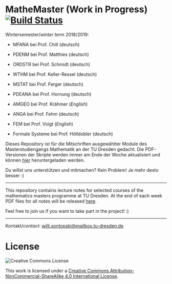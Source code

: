 # MatheMaster (Work in Progress) [![Build Status](https://travis-ci.com/LostInDarkMath/MatheMaster.svg?branch=master)](https://travis-ci.com/LostInDarkMath/MatheMaster)

Wintersemester/*winter term* 2018/2019:
- MFANA bei Prof. Chill (deutsch)
- PDENM bei Prof. Matthies (deutsch)
- ORDSTR bei Prof. Schmidt (deutsch)
- WTHM bei Prof. Keller-Ressel (deutsch)
- MSTAT bei Prof. Ferger (deutsch)
- PDEANA bei Prof. Hornung (deutsch)
- AMGEO bei Prof. Krähmer (*English*)
- ANGA bei Prof. Fehm (deutsch)
- FEM bei Prof. Voigt (*English*)

- Formale Systeme bei Prof. Hölldobler (deutsch)

Dieses Repository ist für die Mitschriften ausgewählter Module des Masterstudiengangs Mathematik an der TU Dresden gedacht.
Die PDF-Versionen der Skripte werden immer am Ende der Woche aktualisiert und können [hier](https://github.com/LostInDarkMath/MatheMaster/releases/latest) heruntergeladen werden.



Du willst uns unterstützen und mitmachen? Kein Problem! Je mehr desto besser :)

---

This repository contains lecture notes for selected courses of the mathematics masters programme at TU Dresden.
At the end of each week PDF files for all notes will be released [here](https://github.com/LostInDarkMath/MatheMaster/releases/latest).


Feel free to join us if you want to take part in the project! :)

---

Kontakt/*contact*: willi.sontopski@mailbox.tu-dresden.de
 
# License

![Creative Commons License](https://i.creativecommons.org/l/by-nc-sa/4.0/88x31.png)

This work is licensed under a
[Creative Commons Attribution-NonCommercial-ShareAlike 4.0 International License](http://creativecommons.org/licenses/by-nc-sa/4.0/).
